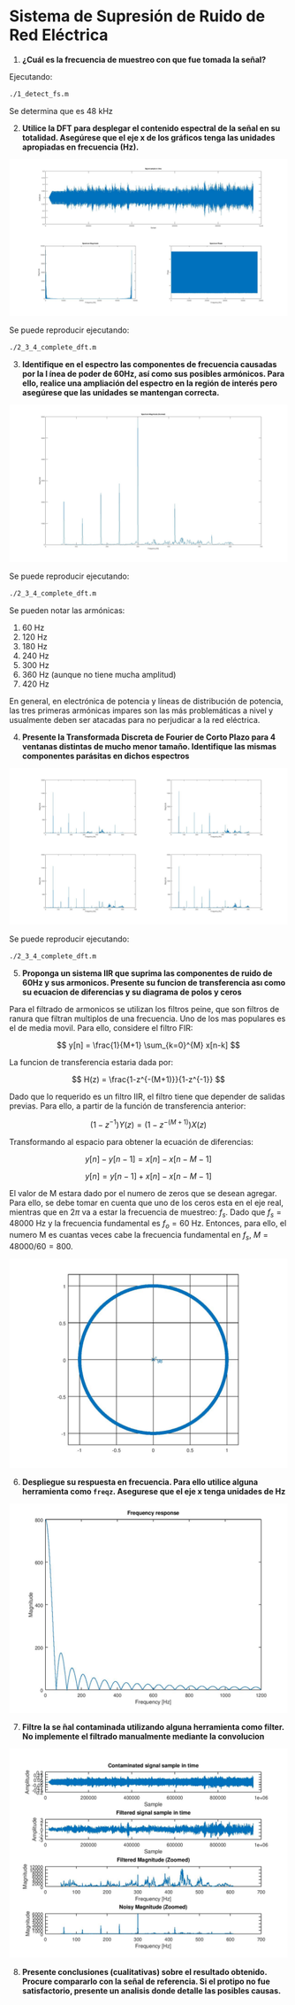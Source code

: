 # Sistema de Supresión de Ruido de Red Eléctrica

1. **¿Cuál es la frecuencia de muestreo con que fue tomada la señal?**

Ejecutando:

```bash
./1_detect_fs.m
```

Se determina que es 48 kHz

2. **Utilice la DFT para desplegar el contenido espectral de la señal en su totalidad. Asegúrese que el eje x de los gráficos tenga las unidades apropiadas en frecuencia (Hz).**

![Spectrum DFT](./figure1.jpg)

Se puede reproducir ejecutando:

```bash
./2_3_4_complete_dft.m
```

3. **Identifique en el espectro las componentes de frecuencia causadas por la l ́ınea de poder de 60Hz, así como sus posibles armónicos. Para ello, realice una ampliación del espectro en la región de interés pero asegúrese que las unidades se mantengan correcta.**

![Zoomed Spectrum DFT](./figure2.jpg)

Se puede reproducir ejecutando:

```bash
./2_3_4_complete_dft.m
```

Se pueden notar las armónicas:

1. 60 Hz
2. 120 Hz
3. 180 Hz
4. 240 Hz
5. 300 Hz
6. 360 Hz (aunque no tiene mucha amplitud)
7. 420 Hz

En general, en electrónica de potencia y líneas de distribución de potencia, las tres primeras armónicas impares son las más problemáticas a nivel y usualmente deben ser atacadas para no perjudicar a la red eléctrica.

4. **Presente la Transformada Discreta de Fourier de Corto Plazo para 4 ventanas distintas de mucho menor tamaño. Identifique las mismas componentes parásitas en dichos espectros**

![STFT](./figure3.jpg)

Se puede reproducir ejecutando:

```bash
./2_3_4_complete_dft.m
```

5. **Proponga un sistema IIR que suprima las componentes de ruido de 60Hz y sus armonicos. Presente su funcion de transferencia ası como su ecuacion de diferencias y su diagrama de polos y ceros**

Para el filtrado de armonicos se utilizan los filtros peine, que son filtros de ranura que filtran multiplos de una frecuencia. Uno de los mas populares es el de media movil. Para ello, considere el filtro FIR:

$$
y[n] = \frac{1}{M+1} \sum_{k=0}^{M} x[n-k]
$$

La funcion de transferencia estaria dada por:

$$
H(z) = \frac{1-z^{-(M+1)}}{1-z^{-1}}
$$

Dado que lo requerido es un filtro IIR, el filtro tiene que depender de salidas previas. Para ello, a partir de la función de transferencia anterior:

$$
(1-z^{-1}) Y(z) = (1-z^{-(M+1)}) X(z) 
$$

Transformando al espacio para obtener la ecuación de diferencias:

$$
y[n] - y[n-1] = x[n] - x[n - M - 1]
$$

$$
y[n] = y[n-1] + x[n] - x[n - M - 1]
$$

El valor de M estara dado por el numero de zeros que se desean agregar. Para ello, se debe tomar en cuenta que uno de los ceros esta en el eje real, mientras que en $2\pi$ va a estar la frecuencia de muestreo: $f_s$. Dado que $f_s = 48000$ Hz y la frecuencia fundamental es $f_o = 60$ Hz. Entonces, para ello, el numero M es cuantas veces cabe la frecuencia fundamental en $f_s$,  $M = 48000 / 60 = 800$.

![](figure4.jpg)

6. **Despliegue su respuesta en frecuencia. Para ello utilice alguna herramienta como `freqz`. Asegurese que el eje x tenga unidades de Hz**

![](figure5.jpg)

7. **Filtre la se ̃nal contaminada utilizando alguna herramienta como filter. No implemente el filtrado manualmente mediante la convolucion**

![](figure6.jpg)

8. **Presente conclusiones (cualitativas) sobre el resultado obtenido. Procure compararlo con la señal de referencia. Si el protipo no fue satisfactorio, presente un analisis donde detalle las posibles causas.**
